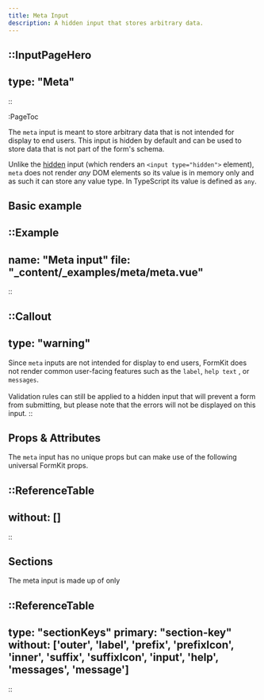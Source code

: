 ```yaml
---
title: Meta Input
description: A hidden input that stores arbitrary data.
---
```


::InputPageHero
---
type: "Meta"
---
::

:PageToc

The `meta` input is meant to store arbitrary data that is not intended for display to end users. This input is hidden by default and can be used to store data that is not part of the form's schema.

Unlike the [hidden](/inputs/hidden) input (which renders an `<input type="hidden">` element), `meta` does not render *any* DOM elements so its value is in memory only and as such it can store any value type. In TypeScript its value is defined as `any`.

## Basic example

::Example
---
name: "Meta input"
file: "_content/_examples/meta/meta.vue"
---
::


::Callout
---
type: "warning"
---
Since <code>meta</code> inputs are not intended for display to end users, FormKit does not render common user-facing features such as the <code>label</code>, <code>help text</code> , or <code>messages</code>.<br><br>Validation rules can still be applied to a hidden input that will prevent a form from submitting, but please note that the errors will not be displayed on this input.
::

## Props & Attributes

The `meta` input has no unique props but can make use of the following universal
FormKit props.

::ReferenceTable
---
without: []
---
::


## Sections

The meta input is made up of only

::ReferenceTable
---
type: "sectionKeys"
primary: "section-key"
without: ['outer', 'label', 'prefix', 'prefixIcon', 'inner', 'suffix', 'suffixIcon', 'input', 'help', 'messages', 'message']
---
::
